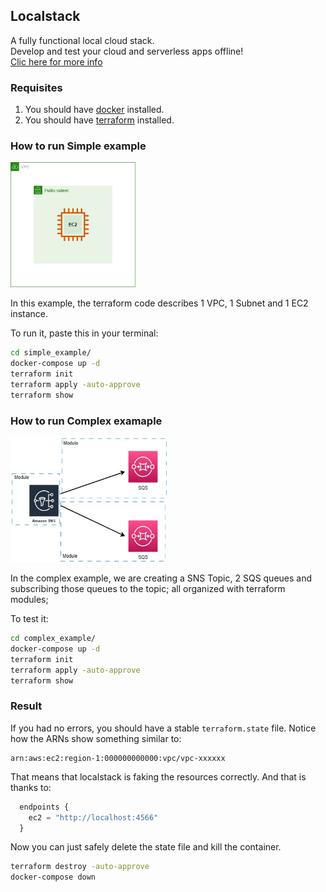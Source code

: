## Localstack

A fully functional local cloud stack.<br>
Develop and test your cloud and serverless
apps offline! <br>
[Clic here for more info](https://docs.localstack.cloud/getting-started/installation/#docker-compose)


### Requisites

1. You should have [docker](https://docs.docker.com/desktop/install/ubuntu/) installed.
2. You should have [terraform](https://developer.hashicorp.com/terraform/downloads) installed.

### How to run Simple example

<img src="./simple_example/localstack_simple.jpg" width="200" height="200" alt="diagram">

In this example, the terraform code describes 1 VPC, 1 Subnet and 1 EC2 instance.

To run it, paste this in your terminal:

```sh
cd simple_example/
docker-compose up -d
terraform init
terraform apply -auto-approve
terraform show
```

### How to run Complex examaple

<img src="./complex_example/localstack_complex.jpg" width="250" height="200" alt="diagram">

In the complex example, we are creating a SNS Topic, 2 SQS queues and subscribing those queues to the topic; all organized with terraform modules;

To test it:

```sh
cd complex_example/
docker-compose up -d
terraform init
terraform apply -auto-approve
terraform show
```

### Result

If you had no errors, you should have a stable `terraform.state` file. Notice how the ARNs show something similar to:

```
arn:aws:ec2:region-1:000000000000:vpc/vpc-xxxxxx
```

That means that localstack is faking the resources correctly. And that is thanks to:

```tf
  endpoints {
    ec2 = "http://localhost:4566"
  }
```

Now you can just safely delete the state file and kill the container.

```sh
terraform destroy -auto-approve
docker-compose down
```
